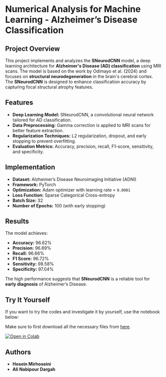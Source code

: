 # Numerical Analysis for Machine Learning - Alzheimer’s Disease Classification

## Project Overview
This project implements and analyzes the **SNeurodCNN** model, a deep learning architecture for **Alzheimer's Disease (AD) classification** using MRI scans. The model is based on the work by Odimayo et al. (2024) and focuses on **structural neurodegeneration** in the brain's cerebral cortex. The **SNeurodCNN** is designed to enhance classification accuracy by capturing focal structural atrophy features.

## Features
- **Deep Learning Model:** SNeurodCNN, a convolutional neural network tailored for AD classification.
- **Data Preprocessing:** Gamma correction is applied to MRI scans for better feature extraction.
- **Regularization Techniques:** L2 regularization, dropout, and early stopping to prevent overfitting.
- **Evaluation Metrics:** Accuracy, precision, recall, F1-score, sensitivity, and specificity.

## Implementation
- **Dataset:** Alzheimer’s Disease Neuroimaging Initiative (ADNI)
- **Framework:** PyTorch
- **Optimization:** Adam optimizer with learning rate = `0.0001`
- **Loss Function:** Sparse Categorical Cross-entropy
- **Batch Size:** 32
- **Number of Epochs:** 100 (with early stopping)

## Results
The model achieves:
- **Accuracy:** 96.62%
- **Precision:** 96.89%
- **Recall:** 96.66%
- **F1 Score:** 96.72%
- **Sensitivity:** 98.58%
- **Specificity:** 97.04%

The high performance suggests that **SNeurodCNN** is a reliable tool for **early diagnosis** of Alzheimer’s Disease.

## Try It Yourself
If you want to try the codes and investigate it by yourself, use the notebook below:

Make sure to first download all the necessary files from [here](https://drive.google.com/drive/folders/1G1CrE6r-DP3bq4CZEKlp1oZ9lTmQSbKQ?usp=sharing).

[![Open in Colab](https://colab.research.google.com/assets/colab-badge.svg)](https://colab.research.google.com/drive/15r3_ORQYjA-dBZGwWOAaJCawMXhuejSx?usp=sharing)


## Authors
- **Hosein Mirhoseini**  
- **Ali Nabipour Dargah**


